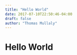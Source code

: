 ```yaml
---
title: "Hello World"
date: 2017-07-10T22:50:46-04:00
draft: false
author: "Thomas Mullaly"
---
```


# Hello World